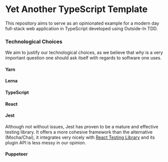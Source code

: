 # Yet Another TypeScript Template
This repository aims to serve as an opinionated example for a modern day full-stack web application in TypeScript developed using Outside-In TDD.

### Technological Choices
We aim to justify our technological choices, as we believe that *why* is a very important question one should ask itself with regards to software one uses.

#### Yarn

#### Lerna

#### TypeScript

#### React

#### Jest
Although not without issues, Jest has proven to be a mature and effective testing library. It offers a more cohesive framework than the alternative (Mocha/Chai),
it integrates very nicely with [React Testing Library](https://github.com/testing-library/react-testing-library) and its plugin API is less messy in our opinion.

#### Puppeteer
